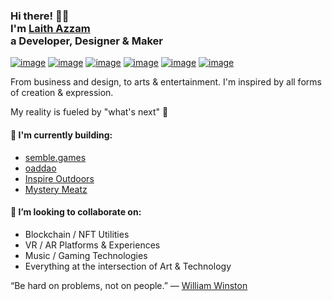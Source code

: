 <!-- Inspired by https://github.com/stephenajulu 🙏 --> 
<!-- Hi there! Feel free to make this your own but don't use my data. Attributions are welcomed -->

<h3>Hi there! 👋🦁<br/>I'm <a href='https://laith.wtf' target='_blank'>Laith Azzam</a><br/>a Developer, Designer & Maker</h3>

[![image](https://img.shields.io/badge/Twitter-1DA1F2?style=for-the-badge&logo=twitter&logoColor=white)](https://twitter.com/LaithWTF)
[![image](https://img.shields.io/badge/LinkedIn-0077B5?style=for-the-badge&logo=linkedin&logoColor=white)](https://www.linkedin.com/in/laithazzam/)
[![image](https://img.shields.io/badge/-Behance-blue?style=for-the-badge&logo=behance&logoColor=white)](https://www.behance.net/LaithAzzam)
[![image](https://img.shields.io/badge/Instagram-E4405F?style=for-the-badge&logo=instagram&logoColor=white)](https://www.instagram.com/laith.wtf/)
[![image](https://img.shields.io/badge/Dribbble-EA4C89?style=for-the-badge&logo=dribbble&logoColor=white)](https://dribbble.com/LAzzam)
[![image](https://img.shields.io/badge/Tumblr-%2336465D.svg?&style=for-the-badge&logo=Tumblr&logoColor=whit)](https://lazzam.tumblr.com/)

From business and design, to arts & entertainment. I'm inspired by all forms of creation & expression.

My reality is fueled by "what's next" 🧙

#### 🔧 I'm currently building:
 - [semble.games](https://www.semble.games/)
 - [oaddao](https://oaddao.xyz/)
 - [Inspire Outdoors](https://inspire-outdoors.com/)
 - [Mystery Meatz](https://mysterymeatz.xyz/)

#### 🤝 I’m looking to collaborate on:
- Blockchain / NFT Utilities
- VR / AR Platforms & Experiences
- Music / Gaming Technologies
- Everything at the intersection of Art & Technology

“Be hard on problems, not on people.” ― [William Winston](https://www.linkedin.com/in/williamrwinston/)
